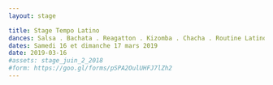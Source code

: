 ```yaml
---
layout: stage

title: Stage Tempo Latino
dances: Salsa . Bachata . Reagatton . Kizomba . Chacha . Routine Latino
dates: Samedi 16 et dimanche 17 mars 2019
date: 2019-03-16
#assets: stage_juin_2_2018
#form: https://goo.gl/forms/pSPA2OulUHFJ7lZh2
---
```

